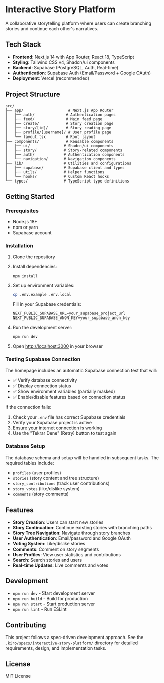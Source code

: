 # Interactive Story Platform

A collaborative storytelling platform where users can create branching stories and continue each other's narratives.

## Tech Stack

- **Frontend**: Next.js 14 with App Router, React 18, TypeScript
- **Styling**: Tailwind CSS v4, Shadcn/ui components
- **Backend**: Supabase (PostgreSQL, Auth, Real-time)
- **Authentication**: Supabase Auth (Email/Password + Google OAuth)
- **Deployment**: Vercel (recommended)

## Project Structure

```
src/
├── app/                    # Next.js App Router
│   ├── auth/              # Authentication pages
│   ├── feed/              # Main feed page
│   ├── create/            # Story creation page
│   ├── story/[id]/        # Story reading page
│   ├── profile/[username]/ # User profile page
│   └── layout.tsx         # Root layout
├── components/            # Reusable components
│   ├── ui/               # Shadcn/ui components
│   ├── story/            # Story-related components
│   ├── auth/             # Authentication components
│   └── navigation/       # Navigation components
├── lib/                  # Utilities and configurations
│   ├── supabase/         # Supabase client and types
│   ├── utils/            # Helper functions
│   └── hooks/            # Custom React hooks
└── types/                # TypeScript type definitions
```

## Getting Started

### Prerequisites

- Node.js 18+ 
- npm or yarn
- Supabase account

### Installation

1. Clone the repository
2. Install dependencies:
   ```bash
   npm install
   ```

3. Set up environment variables:
   ```bash
   cp .env.example .env.local
   ```
   
   Fill in your Supabase credentials:
   ```
   NEXT_PUBLIC_SUPABASE_URL=your_supabase_project_url
   NEXT_PUBLIC_SUPABASE_ANON_KEY=your_supabase_anon_key
   ```

4. Run the development server:
   ```bash
   npm run dev
   ```

5. Open [http://localhost:3000](http://localhost:3000) in your browser

### Testing Supabase Connection

The homepage includes an automatic Supabase connection test that will:
- ✅ Verify database connectivity
- ✅ Display connection status
- ✅ Show environment variables (partially masked)
- ✅ Enable/disable features based on connection status

If the connection fails:
1. Check your `.env` file has correct Supabase credentials
2. Verify your Supabase project is active
3. Ensure your internet connection is working
4. Use the "Tekrar Dene" (Retry) button to test again

### Database Setup

The database schema and setup will be handled in subsequent tasks. The required tables include:
- `profiles` (user profiles)
- `stories` (story content and tree structure)
- `story_contributions` (track user contributions)
- `story_votes` (like/dislike system)
- `comments` (story comments)

## Features

- **Story Creation**: Users can start new stories
- **Story Continuation**: Continue existing stories with branching paths
- **Story Tree Navigation**: Navigate through story branches
- **User Authentication**: Email/password and Google OAuth
- **Voting System**: Like/dislike stories
- **Comments**: Comment on story segments
- **User Profiles**: View user statistics and contributions
- **Search**: Search stories and users
- **Real-time Updates**: Live comments and votes

## Development

- `npm run dev` - Start development server
- `npm run build` - Build for production
- `npm run start` - Start production server
- `npm run lint` - Run ESLint

## Contributing

This project follows a spec-driven development approach. See the `.kiro/specs/interactive-story-platform/` directory for detailed requirements, design, and implementation tasks.

## License

MIT License